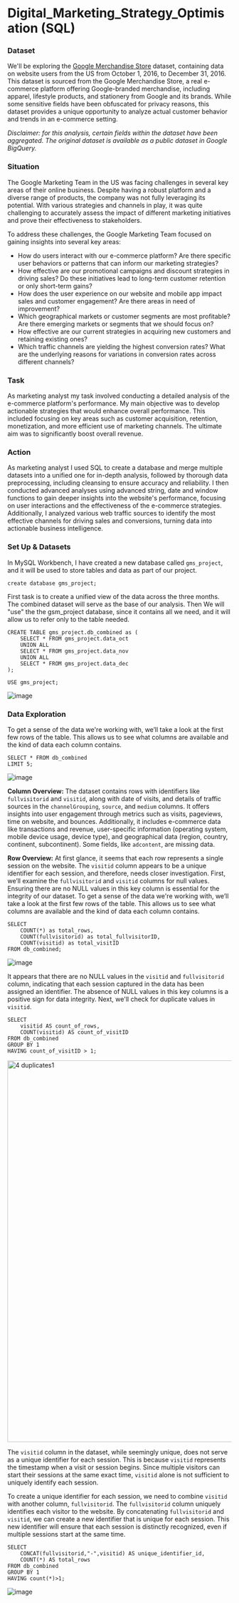 # Digital_Marketing_Strategy_Optimisation (SQL)
### Dataset

We'll be exploring the [Google Merchandise Store](https://www.googlemerchandisestore.com/) dataset, containing data on website users from the US from October 1, 2016, to December 31, 2016. This dataset is sourced from the Google Merchandise Store, a real e-commerce platform offering Google-branded merchandise, including apparel, lifestyle products, and stationery from Google and its brands. While some sensitive fields have been obfuscated for privacy reasons, this dataset provides a unique opportunity to analyze actual customer behavior and trends in an e-commerce setting.

*Disclaimer: for this analysis, certain fields within the dataset have been aggregated. The original dataset is available as a public dataset in Google BigQuery.*

### Situation
The Google Marketing Team in the US was facing challenges in several key areas of their online business. Despite having a robust platform and a diverse range of products, the company was not fully leveraging its potential. With various strategies and channels in play, it was quite challenging to accurately assess the impact of different marketing initiatives and prove their effectiveness to stakeholders.

To address these challenges, the Google Marketing Team focused on gaining insights into several key areas:

- How do users interact with our e-commerce platform? Are there specific user behaviors or patterns that can inform our marketing strategies?
- How effective are our promotional campaigns and discount strategies in driving sales? Do these initiatives lead to long-term customer retention or only short-term gains?
- How does the user experience on our website and mobile app impact sales and customer engagement? Are there areas in need of improvement?
- Which geographical markets or customer segments are most profitable? Are there emerging markets or segments that we should focus on?
- How effective are our current strategies in acquiring new customers and retaining existing ones?
- Which traffic channels are yielding the highest conversion rates? What are the underlying reasons for variations in conversion rates across different channels?

### Task
As marketing analyst my task involved conducting a detailed analysis of the e-commerce platform's performance.
My main objective was to develop actionable strategies that would enhance overall performance. This included focusing on key areas such as customer acquisition, retention, monetization, and more efficient use of marketing channels.
The ultimate aim was to significantly boost overall revenue.

### Action
As marketing analyst I used SQL to create a database and merge multiple datasets into a unified one for in-depth analysis, followed by thorough data preprocessing, including cleansing to ensure accuracy and reliability.
I then conducted advanced analyses using advanced string, date and window functions to gain deeper insights into the website's performance, focusing on user interactions and the effectiveness of the e-commerce strategies.
Additionally, I analyzed various web traffic sources to identify the most effective channels for driving sales and conversions, turning data into actionable business intelligence.

### Set Up & Datasets
In MySQL Workbench, I have created a new database called ``` gms_project ```, and it will be used to store tables and data as part of our project.
``` 
create database gms_project;
```
First task is to create a unified view of the data across the three months. The combined dataset will serve as the base of our analysis.
Then We will "use" the the gsm_project database, since it contains all we need, and it will allow us to refer only to the table needed.
``` 
CREATE TABLE gms_project.db_combined as (
    SELECT * FROM gms_project.data_oct
    UNION ALL
    SELECT * FROM gms_project.data_nov
    UNION ALL
    SELECT * FROM gms_project.data_dec
);

USE gms_project;
```
![image](https://github.com/MaxS185/Digital_Marketing_Strategy_Optimisation_SQL/assets/48988778/bd7ff61b-6933-4a4d-a19e-e8fbfd4d5c95)

### Data Exploration
To get a sense of the data we're working with, we’ll take a look at the first few rows of the table. This allows us to see what columns are available and the kind of data each column contains.
``` 
SELECT * FROM db_combined
LIMIT 5;
```
![image](https://github.com/MaxS185/Digital_Marketing_Strategy_Optimisation_SQL/assets/48988778/29f0a306-d88f-4a9d-94ba-fb80ba15e078)

**Column Overview:** The dataset contains rows with identifiers like ```fullvisitorid``` and ```visitid```, along with date of visits, and details of traffic sources in the ```channelGrouping```, ```source```, and ```medium``` columns. It offers insights into user engagement through metrics such as visits, pageviews, time on website, and bounces. Additionally, it includes e-commerce data like transactions and revenue, user-specific information (operating system, mobile device usage, device type), and geographical data (region, country, continent, subcontinent). Some fields, like ```adcontent```, are missing data.

**Row Overview:** At first glance, it seems that each row represents a single session on the website. The ```visitid``` column appears to be a unique identifier for each session, and therefore, needs closer investigation. 
First, we’ll examine the ```fullvisitorid``` and ```visitid``` columns for null values. Ensuring there are no NULL values in this key column is essential for the integrity of our dataset.
To get a sense of the data we're working with, we’ll take a look at the first few rows of the table. This allows us to see what columns are available and the kind of data each column contains.
``` 
SELECT 
    COUNT(*) as total_rows,
    COUNT(fullvisitorid) as total_fullvisitorID,
    COUNT(visitid) as total_visitID
FROM db_combined;
```
![image](https://github.com/MaxS185/Digital_Marketing_Strategy_Optimisation_SQL/assets/48988778/cf0e69e9-9289-4ed9-88be-4f13bee5b103)

It appears that there are no NULL values in the ```visitid``` and ```fullvisitorid``` column, indicating that each session captured in the data has been assigned an identifier. The absence of NULL values in this key columns is a positive sign for data integrity.
Next, we'll check for duplicate values in ```visitid```.
```
SELECT 
	visitid AS count_of_rows,
	COUNT(visitid) AS count_of_visitID
FROM db_combined
GROUP BY 1
HAVING count_of_visitID > 1; 

```
<img width="855" alt="4 duplicates1" src="https://github.com/MaxS185/Digital_Marketing_Strategy_Optimisation_SQL/assets/48988778/ec0ba82a-8c10-40d2-a057-66fcd671355c">

The ```visitid``` column in the dataset, while seemingly unique, does not serve as a unique identifier for each session. This is because ```visitid``` represents the timestamp when a visit or session begins. Since multiple visitors can start their sessions at the same exact time, ```visitid``` alone is not sufficient to uniquely identify each session.

To create a unique identifier for each session, we need to combine ```visitid``` with another column, ```fullvisitorid```. 
The ```fullvisitorid``` column uniquely identifies each visitor to the website. By concatenating ```fullvisitorid``` and ```visitid```, we can create a new identifier that is unique for each session. This new identifier will ensure that each session is distinctly recognized, even if multiple sessions start at the same time.
```
SELECT
    CONCAT(fullvisitorid,"-",visitid) AS unique_identifier_id,
    COUNT(*) AS total_rows
FROM db_combined
GROUP BY 1
HAVING count(*)>1;
```
![image](https://github.com/MaxS185/Digital_Marketing_Strategy_Optimisation_SQL/assets/48988778/30220491-1ca6-419d-9d6d-fb2ddf21f9ce)
